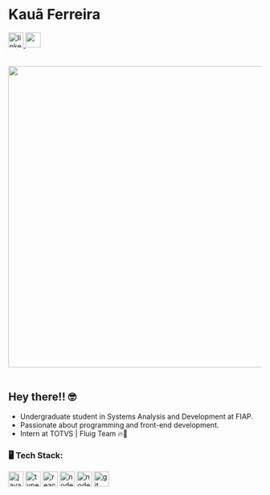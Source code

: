 </br>

<div dsplay="inline-block">
 
 <h1 align="left">Kauã Ferreira</h1>
 <a href="https://www.linkedin.com/in/kau%C3%A3-ferreira-/" target="_blank">
    <img src="https://img.shields.io/badge/LinkedIn-0077B5?style=for-the-badge&logo=linkedin&logoColor=white" height="30" alt="linkedin logo" />
  </a>
  <a href="https://github.com/k-auaferreira">
    <img src="https://img.shields.io/badge/Github-000000?style=for-the-badge&logo=github&logoColor=white" height="30" style="vertical-align:top;">
  </a>

  </br>
  </br>
  </br>

  <div align="center">
    <img width="600px" src="https://storage.googleapis.com/gweb-uniblog-publish-prod/original_images/download.gif"  />
  </div>

</div>

</br>

## Hey there!! 🤓

- Undergraduate student in Systems Analysis and Development at FIAP.
- Passionate about programming and front-end development.
- Intern at TOTVS | Fluig Team 🔥🚀

### 🖥️ Tech Stack: 
<div align="left">
  <img src="https://img.shields.io/badge/JavaScript-F7DF1E?logo=javascript&logoColor=black&style=for-the-badge" height="30" alt="javascript logo"  />
  <img src="https://img.shields.io/badge/TypeScript-3178C6?logo=typescript&logoColor=white&style=for-the-badge" height="30" alt="typescript logo"  />
  <img src="https://img.shields.io/badge/React-20232A?style=for-the-badge&logo=react&logoColor=61DAFB" height="30" alt="react logo"  />
  <img src="https://img.shields.io/badge/Node.js-339933?logo=nodedotjs&logoColor=white&style=for-the-badge" height="30" alt="nodejs logo"  />
  <img src="https://img.shields.io/badge/Java-FFA500?logo=java&logoColor=white&style=for-the-badge" height="30" alt="nodejs logo"  />
  <img src="https://img.shields.io/badge/Git-E34F26?style=for-the-badge&logo=git&logoColor=white" height="30" alt="git logo"  />
</div>
